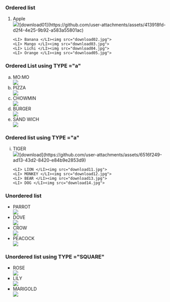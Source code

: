 

<HTML>
<HEAD><TITLE> Demonstration of ordered and unordered list
</TITLE></HEAD>
	<H3> Ordered list </H3>
<OL>
	<LI> Apple </LI><img src="download01.jpg">![download01](https://github.com/user-attachments/assets/413918fd-d2f4-4e25-9b92-a583a55801ac)

	<LI> Banana </LI><img src="download02.jpg">
	<LI> Mango </LI><img src="download03.jpg">
	<LI> Lichi </LI><img src="download04.jpg">
	<LI> Orange </LI><img src="download05.jpg">
</OL>
<H3> Ordered List using TYPE ="a" </H3>
<OL TYPE="a">
	<LI> MO:MO </LI><img src="download06.jpg">
	<LI> PIZZA </LI><img src="download07.jpg">
	<LI> CHOWMIN </LI><img src="download08.jpg">
	<LI> BURGER </LI><img src="download09.jpg">
	<LI> SAND WICH </LI><img src="download10.jpg">
</OL>
<H3> Ordered list using TYPE ="a"</H3>
<OL TYPE="i">
	<LI> TIGER </LI><img src="download.jpg">![download](https://github.com/user-attachments/assets/6516f249-ad13-43d2-8420-e84b9e2853d9)

	<LI> LION </LI><img src="download11.jpg">
	<LI> MONKEY </LI><img src="download12.jpg">
	<LI> BEAR </LI><img src="download13.jpg">
	<LI> DOG </LI><img src="download14.jpg">
</OL>
<H3> Unordered list </H3>
<UL>
	<LI> PARROT </LI><img src="download15.jpg">
	<LI> DOVE </LI><img src="download16.jpg">
	<LI> CROW </LI><img src="download17.jpg">
	<LI> PEACOCK </LI><img src="download18.jpg">
</UL>
<H3> Unordered list using TYPE ="SQUARE"</H3>
<UL TYPE="SQUARE">
	<LI> ROSE </LI><img src="download19.jpg">
	<LI> LILY </LI><img src="download20.jpg">
	<LI> MARIGOLD </LI><img src="download21.jpg">
</UL>
</BODY>
</HTML>
